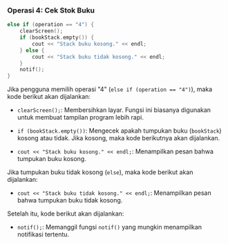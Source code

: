 ### Operasi 4: Cek Stok Buku
```cpp
else if (operation == "4") {
    clearScreen();
    if (bookStack.empty()) {
        cout << "Stack buku kosong." << endl;
    } else {
        cout << "Stack buku tidak kosong." << endl;
    }
    notif();
}
```

Jika pengguna memilih operasi "4" (`else if (operation == "4")`), maka kode berikut akan dijalankan:

- `clearScreen();`: Membersihkan layar. Fungsi ini biasanya digunakan untuk membuat tampilan program lebih rapi.

- `if (bookStack.empty())`: Mengecek apakah tumpukan buku (`bookStack`) kosong atau tidak. Jika kosong, maka kode berikutnya akan dijalankan.

- `cout << "Stack buku kosong." << endl;`: Menampilkan pesan bahwa tumpukan buku kosong.

Jika tumpukan buku tidak kosong (`else`), maka kode berikut akan dijalankan:

- `cout << "Stack buku tidak kosong." << endl;`: Menampilkan pesan bahwa tumpukan buku tidak kosong.

Setelah itu, kode berikut akan dijalankan:

- `notif();`: Memanggil fungsi `notif()` yang mungkin menampilkan notifikasi tertentu.